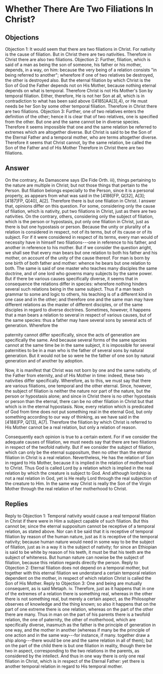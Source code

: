 # Whether There Are Two Filiations In Christ?
## Objections
Objection 1: It would seem that there are two filiations in Christ. For nativity is the cause of filiation. But in Christ there are two nativities. Therefore in Christ there are also two filiations.
Objection 2: Further, filiation, which is said of a man as being the son of someone, his father or his mother, depends, in a way, on him: because the very being of a relation consists "in being referred to another"; wherefore if one of two relatives be destroyed, the other is destroyed also. But the eternal filiation by which Christ is the Son of God the Father depends not on His Mother, because nothing eternal depends on what is temporal. Therefore Christ is not His Mother's Son by temporal filiation. Either, therefore, He is not her Son at all, which is in contradiction to what has been said above ([4185]AA[3],4), or He must needs be her Son by some other temporal filiation. Therefore in Christ there are two filiations.
Objection 3: Further, one of two relatives enters the definition of the other; hence it is clear that of two relatives, one is specified from the other. But one and the same cannot be in diverse species. Therefore it seems impossible that one and the same relation be referred to extremes which are altogether diverse. But Christ is said to be the Son of the Eternal Father and a temporal mother, who are terms altogether diverse. Therefore it seems that Christ cannot, by the same relation, be called the Son of the Father and of His Mother Therefore in Christ there are two filiations.
## Answer
On the contrary, As Damascene says (De Fide Orth. iii), things pertaining to the nature are multiple in Christ; but not those things that pertain to the Person. But filiation belongs especially to the Person, since it is a personal property, as appears from what was said in the [4186]FP, Q[32], A[3]; [4187]FP, Q[40], A[2]. Therefore there is but one filiation in Christ.
I answer that, opinions differ on this question. For some, considering only the cause of filiation, which is nativity, put two filiations in Christ, just as there are two nativities. On the contrary, others, considering only the subject of filiation, which is the person or hypostasis, put only one filiation in Christ, just as there is but one hypostasis or person. Because the unity or plurality of a relation is considered in respect, not of its terms, but of its cause or of its subject. For if it were considered in respect of its terms, every man would of necessity have in himself two filiations---one in reference to his father, and another in reference to his mother. But if we consider the question aright, we shall see that every man bears but one relation to both his father and his mother, on account of the unity of the cause thereof. For man is born by one birth of both father and mother: whence he bears but one relation to both. The same is said of one master who teaches many disciples the same doctrine, and of one lord who governs many subjects by the same power. But if there be various causes specifically diverse, it seems that in consequence the relations differ in species: wherefore nothing hinders several such relations being in the same subject. Thus if a man teach grammar to some and logic to others, his teaching is of a different kind in one case and in the other; and therefore one and the same man may have different relations as the master of different disciples, or of the same disciples in regard to diverse doctrines. Sometimes, however, it happens that a man bears a relation to several in respect of various causes, but of the same species: thus a father may have several sons by several acts of generation. Wherefore the

paternity cannot differ specifically, since the acts of generation are specifically the same. And because several forms of the same species cannot at the same time be in the same subject, it is impossible for several paternities to be in a man who is the father of several sons by natural generation. But it would not be so were he the father of one son by natural generation and of another by adoption.

Now, it is manifest that Christ was not born by one and the same nativity, of the Father from eternity, and of His Mother in time: indeed, these two nativities differ specifically. Wherefore, as to this, we must say that there are various filiations, one temporal and the other eternal. Since, however, the subject of filiation is neither the nature nor part of the nature, but the person or hypostasis alone; and since in Christ there is no other hypostasis or person than the eternal, there can be no other filiation in Christ but that which is in the eternal hypostasis. Now, every relation which is predicated of God from time does not put something real in the eternal God, but only something according to our way of thinking, as we have said in the [4188]FP, Q[13], A[7]. Therefore the filiation by which Christ is referred to His Mother cannot be a real relation, but only a relation of reason.

Consequently each opinion is true to a certain extent. For if we consider the adequate causes of filiation, we must needs say that there are two filiations in respect of the twofold nativity. But if we consider the subject of filiation, which can only be the eternal suppositum, then no other than the eternal filiation in Christ is a real relation. Nevertheless, He has the relation of Son in regard to His Mother, because it is implied in the relation of motherhood to Christ. Thus God is called Lord by a relation which is implied in the real relation by which the creature is subject to God. And although lordship is not a real relation in God, yet is He really Lord through the real subjection of the creature to Him. In the same way Christ is really the Son of the Virgin Mother through the real relation of her motherhood to Christ.
## Replies
Reply to Objection 1: Temporal nativity would cause a real temporal filiation in Christ if there were in Him a subject capable of such filiation. But this cannot be; since the eternal suppositum cannot be receptive of a temporal relation, as stated above. Nor can it be said that it is receptive of temporal filiation by reason of the human nature, just as it is receptive of the temporal nativity; because human nature would need in some way to be the subject of filiation, just as in a way it is the subject of nativity; for since an Ethiopian is said to be white by reason of his teeth, it must be that his teeth are the subject of whiteness. But human nature can nowise be the subject of filiation, because this relation regards directly the person.
Reply to Objection 2: Eternal filiation does not depend on a temporal mother, but together with this eternal filiation we understand a certain temporal relation dependent on the mother, in respect of which relation Christ is called the Son of His Mother.
Reply to Objection 3: One and being are mutually consequent, as is said Metaph. iv. Therefore, just as it happens that in one of the extremes of a relation there is something real, whereas in the other there is not something real, but merely a certain aspect, as the Philosopher observes of knowledge and the thing known; so also it happens that on the part of one extreme there is one relation, whereas on the part of the other there are many. Thus in man on the part of his parents there is a twofold relation, the one of paternity, the other of motherhood, which are specifically diverse, inasmuch as the father is the principle of generation in one way, and the mother in another (whereas if many be the principle of one action and in the same way---for instance, if many. together draw a ship along---there would be one and the same relation in all of them); but on the part of the child there is but one filiation in reality, though there be two in aspect, corresponding to the two relations in the parents, as considered by the intellect. And thus in one way there is only one real filiation in Christ, which is in respect of the Eternal Father: yet there is another temporal relation in regard to His temporal mother.